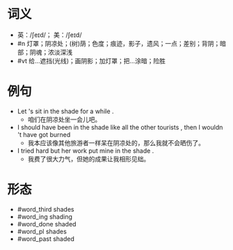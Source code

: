 # 词义
- 英：/ʃeɪd/； 美：/ʃeɪd/
- #n 灯罩；阴凉处；(树)荫；色度；痕迹，影子，遗风；一点；差别；背阴；暗部；阴魂；浓淡深浅
- #vt 给…遮挡(光线)；画阴影；加灯罩；把…涂暗；险胜
# 例句
- Let 's sit in the shade for a while .
	- 咱们在阴凉处坐一会儿吧。
- I should have been in the shade like all the other tourists , then I wouldn 't have got burned
	- 我本应该像其他旅游者一样呆在阴凉处的，那么我就不会晒伤了。
- I tried hard but her work put mine in the shade .
	- 我费了很大力气，但她的成果让我相形见绌。
# 形态
- #word_third shades
- #word_ing shading
- #word_done shaded
- #word_pl shades
- #word_past shaded
